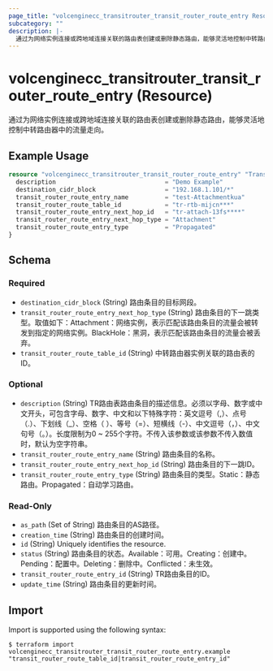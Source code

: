```yaml
---
page_title: "volcenginecc_transitrouter_transit_router_route_entry Resource - terraform-provider-volcenginecc"
subcategory: ""
description: |-
  通过为网络实例连接或跨地域连接关联的路由表创建或删除静态路由，能够灵活地控制中转路由器中的流量走向。
---
```


# volcenginecc_transitrouter_transit_router_route_entry (Resource)

通过为网络实例连接或跨地域连接关联的路由表创建或删除静态路由，能够灵活地控制中转路由器中的流量走向。

## Example Usage

```terraform
resource "volcenginecc_transitrouter_transit_router_route_entry" "TransitRouterRouteEntryDemo" {
  description                              = "Demo Example"
  destination_cidr_block                   = "192.168.1.101/*"
  transit_router_route_entry_name          = "test-Attachmentkua"
  transit_router_route_table_id            = "tr-rtb-mijcn***"
  transit_router_route_entry_next_hop_id   = "tr-attach-13fs****"
  transit_router_route_entry_next_hop_type = "Attachment"
  transit_router_route_entry_type          = "Propagated"
}
```

<!-- schema generated by tfplugindocs -->
## Schema

### Required

- `destination_cidr_block` (String) 路由条目的目标网段。
- `transit_router_route_entry_next_hop_type` (String) 路由条目的下一跳类型。取值如下：Attachment：网络实例，表示匹配该路由条目的流量会被转发到指定的网络实例。BlackHole：黑洞，表示匹配该路由条目的流量会被丢弃。
- `transit_router_route_table_id` (String) 中转路由器实例关联的路由表的ID。

### Optional

- `description` (String) TR路由表路由条目的描述信息。必须以字母、数字或中文开头，可包含字母、数字、中文和以下特殊字符：英文逗号（,）、点号（.）、下划线（_）、空格（ ）、等号（=）、短横线（-）、中文逗号（，）、中文句号（。）。长度限制为0 ~ 255个字符。不传入该参数或该参数不传入数值时，默认为空字符串。
- `transit_router_route_entry_name` (String) 路由条目的名称。
- `transit_router_route_entry_next_hop_id` (String) 路由条目的下一跳ID。
- `transit_router_route_entry_type` (String) 路由条目的类型。Static：静态路由。Propagated：自动学习路由。

### Read-Only

- `as_path` (Set of String) 路由条目的AS路径。
- `creation_time` (String) 路由条目的创建时间。
- `id` (String) Uniquely identifies the resource.
- `status` (String) 路由条目的状态。Available：可用。Creating：创建中。Pending：配置中。Deleting：删除中。Conflicted：未生效。
- `transit_router_route_entry_id` (String) TR路由条目的ID。
- `update_time` (String) 路由条目的更新时间。

## Import

Import is supported using the following syntax:

```shell
$ terraform import volcenginecc_transitrouter_transit_router_route_entry.example "transit_router_route_table_id|transit_router_route_entry_id"
```
